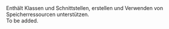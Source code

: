 <Namespace Name="Microsoft.Azure.Management.Storage">
  <Docs>
    <summary>Enthält Klassen und Schnittstellen, erstellen und Verwenden von Speicherressourcen unterstützen.</summary> 
    <remarks>To be added.</remarks>
  </Docs>
</Namespace>
